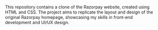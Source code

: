 This repository contains a clone of the Razorpay website, created using HTML and CSS. The project aims to replicate the layout and design of the original Razorpay homepage, showcasing my skills in front-end development and UI/UX design. 
